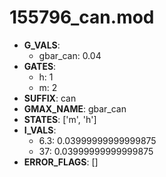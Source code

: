 # 155796_can.mod

- **G_VALS**:
  - gbar_can: 0.04
- **GATES**:
  - h: 1
  - m: 2
- **SUFFIX**: can
- **GMAX_NAME**: gbar_can
- **STATES**: ['m', 'h']
- **I_VALS**:
  - 6.3: 0.03999999999999875
  - 37: 0.03999999999999875
- **ERROR_FLAGS**: []
